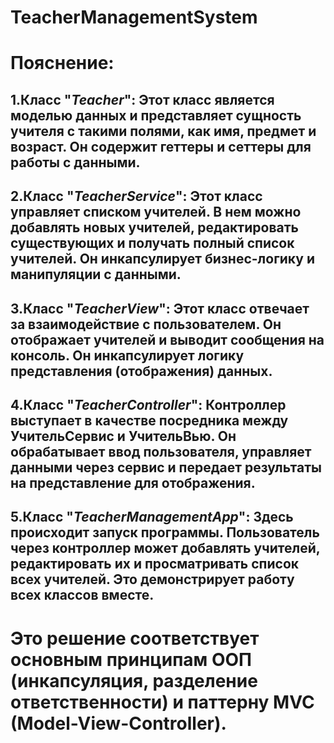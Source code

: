 # TeacherManagementSystem
# Пояснение: 
## 1.Класс "*Teacher*": Этот класс является моделью данных и представляет сущность учителя с такими полями, как имя, предмет и возраст. Он содержит геттеры и сеттеры для работы с данными.
## 2.Класс "*TeacherService*": Этот класс управляет списком учителей. В нем можно добавлять новых учителей, редактировать существующих и получать полный список учителей. Он инкапсулирует бизнес-логику и манипуляции с данными.
## 3.Класс "*TeacherView*": Этот класс отвечает за взаимодействие с пользователем. Он отображает учителей и выводит сообщения на консоль. Он инкапсулирует логику представления (отображения) данных.
## 4.Класс "*TeacherController*": Контроллер выступает в качестве посредника между УчительСервис и УчительВью. Он обрабатывает ввод пользователя, управляет данными через сервис и передает результаты на представление для отображения. 
## 5.Класс "*TeacherManagementApp*": Здесь происходит запуск программы. Пользователь через контроллер может добавлять учителей, редактировать их и просматривать список всех учителей. Это демонстрирует работу всех классов вместе.
# Это решение соответствует основным принципам ООП (инкапсуляция, разделение ответственности) и паттерну MVC (Model-View-Controller).
